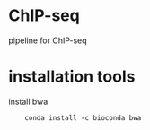 # ChIP-seq
pipeline for ChIP-seq

# installation tools
install bwa

        conda install -c bioconda bwa
